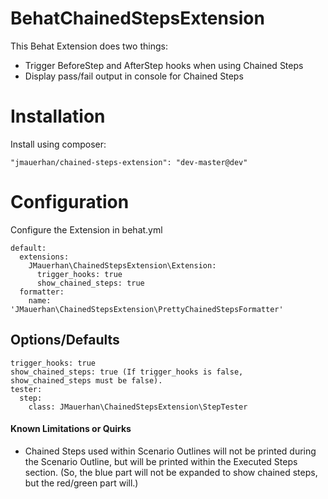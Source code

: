 BehatChainedStepsExtension
==========================

This Behat Extension does two things:

* Trigger BeforeStep and AfterStep hooks when using Chained Steps
* Display pass/fail output in console for Chained Steps

# Installation
Install using composer:
```
"jmauerhan/chained-steps-extension": "dev-master@dev"
```

# Configuration
Configure the Extension in behat.yml
```
default:
  extensions:
    JMauerhan\ChainedStepsExtension\Extension:
      trigger_hooks: true
      show_chained_steps: true
  formatter:
    name: 'JMauerhan\ChainedStepsExtension\PrettyChainedStepsFormatter'
```



## Options/Defaults
```
trigger_hooks: true
show_chained_steps: true (If trigger_hooks is false, show_chained_steps must be false).
tester:
  step:
    class: JMauerhan\ChainedStepsExtension\StepTester
```

#### Known Limitations or Quirks

* Chained Steps used within Scenario Outlines will not be printed during the Scenario Outline, but will be printed within the Executed Steps section. (So, the blue part will not be expanded to show chained steps, but the red/green part will.)

